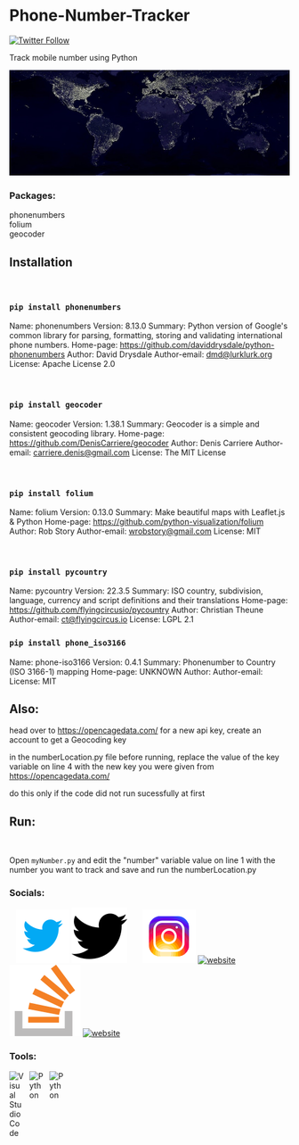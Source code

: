 # Phone-Number-Tracker

[![Twitter Follow](https://img.shields.io/twitter/follow/towbbie?color=1DA1F2&logo=twitter&style=for-the-badge)](https://twitter.com/intent/follow?original_referer=https%3A%2F%2Fgithub.com%towbbie&screen_name=towbbie)





Track mobile number using Python

![Image](track1.jpg)




### Packages:

phonenumbers
<br>
folium
<br>
geocoder


## Installation
<br>

### `pip install phonenumbers`

Name: phonenumbers
Version: 8.13.0
Summary: Python version of Google's common library for parsing, formatting, storing and validating international phone numbers.
Home-page: https://github.com/daviddrysdale/python-phonenumbers
Author: David Drysdale
Author-email: dmd@lurklurk.org
License: Apache License 2.0


<br>

### `pip install geocoder`

Name: geocoder
Version: 1.38.1
Summary: Geocoder is a simple and consistent geocoding library.
Home-page: https://github.com/DenisCarriere/geocoder
Author: Denis Carriere
Author-email: carriere.denis@gmail.com
License: The MIT License

<br>

### `pip install folium`

Name: folium
Version: 0.13.0
Summary: Make beautiful maps with Leaflet.js & Python
Home-page: https://github.com/python-visualization/folium
Author: Rob Story
Author-email: wrobstory@gmail.com
License: MIT

<br>

### `pip install pycountry`

Name: pycountry
Version: 22.3.5
Summary: ISO country, subdivision, language, currency and script definitions and their translations
Home-page: https://github.com/flyingcircusio/pycountry
Author: Christian Theune
Author-email: ct@flyingcircus.io
License: LGPL 2.1

### `pip install phone_iso3166`

Name: phone-iso3166
Version: 0.4.1
Summary: Phonenumber to Country (ISO 3166-1) mapping
Home-page: UNKNOWN
Author:
Author-email:
License: MIT

## Also:


head over to https://opencagedata.com/ for a new api key,  create an account to get a Geocoding key

in the numberLocation.py file before running, replace the value of the key variable on line 4 with the new key you were given from
https://opencagedata.com/

do this only if the code did not run sucessfully at first

## Run:
<br>

Open `myNumber.py` and edit the "number" variable value on line 1 with the number you want to track and save and run the numberLocation.py


### Socials:


&nbsp;&nbsp;
[![website](https://github.com/tobyyosoba777/Computer-Vision-OpenCv-Python/blob/main/img/twitter-light.svg)](https://twitter.com/towbbie#gh-light-mode-only)
[![website](https://github.com/tobyyosoba777/Computer-Vision-OpenCv-Python/blob/main/img/twitter-dark.svg)](https://twitter.com/towbbie#gh-dark-mode-only)
&nbsp;&nbsp;
&nbsp;&nbsp;
[![website](https://github.com/tobyyosoba777/Computer-Vision-OpenCv-Python/blob/main/img/instagram-light.svg)](https://instagram.com/toby_osoba#gh-light-mode-only)
[![website](./img/instagram-dark.svg)](https://instagram.com/toby_osoba#gh-dark-mode-only)
&nbsp;&nbsp;
[![website](https://github.com/tobyyosoba777/Computer-Vision-OpenCv-Python/blob/main/img/stack-overflow.svg)](https://stackoverflow.com/users/17608129/toby#gh-light-mode-only)
[![website](./img/stackoverflow-dark.svg)](https://stackoverflow.com/users/17608129/toby#gh-dark-mode-only)





### Tools:

[<img align="left" alt="Visual Studio Code" width="26px" src="https://cdn.jsdelivr.net/gh/devicons/devicon/icons/vscode/vscode-original.svg" style="padding-right:10px;" />][vscode]
[<img align="left" alt="Python" width="26px" src="https://cdn.jsdelivr.net/gh/devicons/devicon/icons/python/python-original.svg" style="padding-right:10px;" />][Python]
[<img align="left" alt="Python" width="26px" src="https://cdn.jsdelivr.net/gh/devicons/devicon/icons/jupyter/jupyter-original-wordmark.svg" style="padding-right:10px;" />][jupyter]

<br />
<br />

[vscode]: https://code.visualstudio.com
[Python]: https://www.python.org/
[jupyter]: jupyter.org
